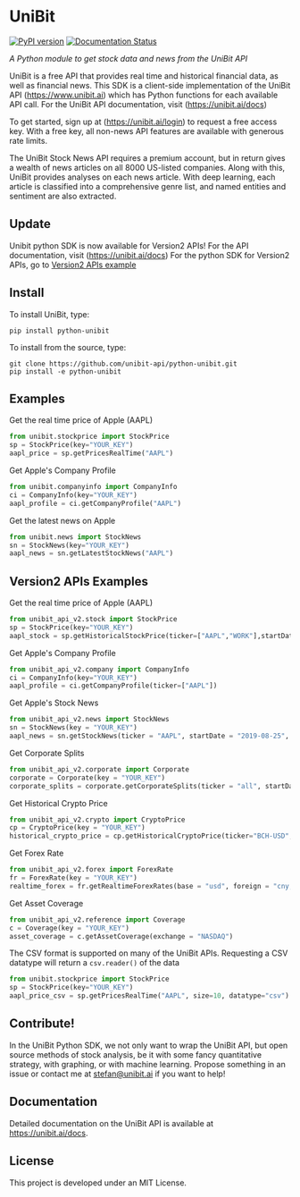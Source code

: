 # UniBit

[![PyPI version](https://badge.fury.io/py/python-unibit.svg)](https://badge.fury.io/py/python-unibit)
[![Documentation Status](https://readthedocs.org/projects/unibit/badge/?version=latest)](https://unibit.readthedocs.io/en/latest/?badge=latest)

*A Python module to get stock data and news from the UniBit API*

UniBit is a free API that provides real time and historical financial data, as well as financial news. This SDK is a client-side implementation of the UniBit API (https://www.unibit.ai) which has Python functions for each available API call. For the UniBit API documentation, visit (https://unibit.ai/docs)

To get started, sign up at (https://unibit.ai/login) to request a free access key. With a free key, all non-news API features are available with generous rate limits.

The UniBit Stock News API requires a premium account, but in return gives a wealth of news articles on all 8000 US-listed companies. Along with this, UniBit provides analyses on each news article. With deep learning, each article is classified into a comprehensive genre list, and named entities and sentiment are also extracted. 

## Update
Unibit python SDK is now available for Version2 APIs!
For the API documentation, visit (https://unibit.ai/docs)
For the python SDK for Version2 APIs, go to [Version2 APIs example](#v2_example)

## Install
To install UniBit, type:
```shell
pip install python-unibit
```

To install from the source, type:
```shell
git clone https://github.com/unibit-api/python-unibit.git
pip install -e python-unibit
```

## Examples

Get the real time price of Apple (AAPL)

```python
from unibit.stockprice import StockPrice
sp = StockPrice(key="YOUR_KEY")
aapl_price = sp.getPricesRealTime("AAPL")
```

Get Apple's Company Profile

```python
from unibit.companyinfo import CompanyInfo
ci = CompanyInfo(key="YOUR_KEY")
aapl_profile = ci.getCompanyProfile("AAPL")
```

Get the latest news on Apple

```python
from unibit.news import StockNews
sn = StockNews(key="YOUR_KEY")
aapl_news = sn.getLatestStockNews("AAPL")
```

## <a name = "v2_example"></a>Version2 APIs Examples

Get the real time price of Apple (AAPL)

```python
from unibit_api_v2.stock import StockPrice
sp = StockPrice(key="YOUR_KEY")
aapl_stock = sp.getHistoricalStockPrice(ticker=["AAPL","WORK"],startDate="2019-09-15",endDate="2019-09-20")
```

Get Apple's Company Profile

```python
from unibit_api_v2.company import CompanyInfo
ci = CompanyInfo(key="YOUR_KEY")
aapl_profile = ci.getCompanyProfile(ticker=["AAPL"])
```

Get Apple's Stock News

```python
from unibit_api_v2.news import StockNews
sn = StockNews(key = "YOUR_KEY")
aapl_news = sn.getStockNews(ticker = "AAPL", startDate = "2019-08-25", endDate = "2019-08-30", startMinute = "10:00:00", endMinute = "11:00:00", genre = "partnership", sector = "technology")
```

Get Corporate Splits

```python
from unibit_api_v2.corporate import Corporate
corporate = Corporate(key = "YOUR_KEY")
corporate_splits = corporate.getCorporateSplits(ticker = "all", startDate="2019-02-01", endDate="2019-02-11")
```

Get Historical Crypto Price

```python
from unibit_api_v2.crypto import CryptoPrice
cp = CryptoPrice(key = "YOUR_KEY")
historical_crypto_price = cp.getHistoricalCryptoPrice(ticker="BCH-USD", startDate = "2019-08-25", endDate = "2019-08-30")
```

Get Forex Rate

```python
from unibit_api_v2.forex import ForexRate
fr = ForexRate(key = "YOUR_KEY")
realtime_forex = fr.getRealtimeForexRates(base = "usd", foreign = "cny,eur,inr", amount = 1, startDate = "2019-08-29", endDate = "2019-08-29", startMinute = "11:00:00", endMinute = "12:00:00")
```

Get Asset Coverage

```python
from unibit_api_v2.reference import Coverage
c = Coverage(key = "YOUR_KEY")
asset_coverage = c.getAssetCoverage(exchange = "NASDAQ")
```


The CSV format is supported on many of the UniBit APIs. Requesting a CSV datatype will return a ```csv.reader()``` of the data

```python
from unibit.stockprice import StockPrice
sp = StockPrice(key="YOUR_KEY")
aapl_price_csv = sp.getPricesRealTime("AAPL", size=10, datatype="csv")
```

## Contribute!
In the UniBit Python SDK, we not only want to wrap the UniBit API, but open source methods of stock analysis, be it with some fancy quantitative strategy, with graphing, or with machine learning. Propose something in an issue or contact me at stefan@unibit.ai if you want to help!

## Documentation
Detailed documentation on the UniBit API is available at https://unibit.ai/docs.

## License
This project is developed under an MIT License. 


